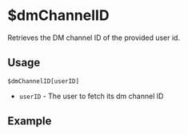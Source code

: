 # $dmChannelID
Retrieves the DM channel ID of the provided user id.

## Usage
```
$dmChannelID[userID]
```
- `userID` - The user to fetch its dm channel ID

## Example
